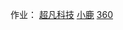 作业：
<a href="https://haozi223.github.io/林东灏/html/平时/超凡.html">超凡科技</a>
<a href="https://haozi223.github.io/小鹿/小鹿.html">小鹿</a>
<a href="https://haozi223.github.io/360/html/360.html">360</a>
